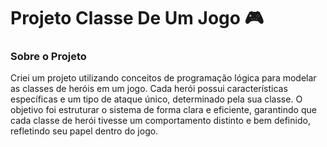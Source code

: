 # Projeto Classe De Um Jogo 🎮

### Sobre o Projeto
Criei um projeto utilizando conceitos de programação lógica para modelar as classes de heróis em um jogo. 
Cada herói possui características específicas e um tipo de ataque único, determinado pela sua classe. 
O objetivo foi estruturar o sistema de forma clara e eficiente, garantindo que cada classe de herói tivesse 
um comportamento distinto e bem definido, refletindo seu papel dentro do jogo.
